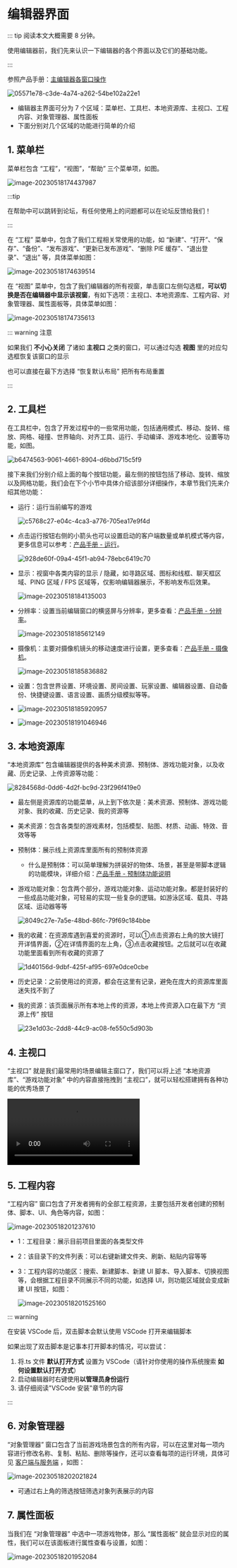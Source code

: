 # 编辑器界面

::: tip 阅读本文大概需要 8 分钟。

使用编辑器前，我们先来认识一下编辑器的各个界面以及它们的基础功能。

:::

参照产品手册：[主编辑器各窗口操作](https://docs.ark.online/Editor/EditorWindowsOperation.html)

![05571e78-c3de-4a74-a262-54be102a22e1](https://arkimg.ark.online/05571e78-c3de-4a74-a262-54be102a22e1.webp)

* 编辑器主界面可分为 7 个区域：菜单栏、工具栏、本地资源库、主视口、工程内容、对象管理器、属性面板
* 下面分别对几个区域的功能进行简单的介绍

## 1. 菜单栏

菜单栏包含 “工程”，“视图”，“帮助” 三个菜单项，如图。

![image-20230518174437987](https://arkimg.ark.online/image-20230518174437987.webp)

:::tip

在帮助中可以跳转到论坛，有任何使用上的问题都可以在论坛反馈给我们！

:::

在 “工程” 菜单中，包含了我们工程相关常使用的功能，如 “新建”、“打开”、“保存”、“备份”、“发布游戏”、“更新已发布游戏”、“删除 PIE 缓存”、“退出登录”、“退出” 等，具体菜单如图：

![image-20230518174639514](https://arkimg.ark.online/image-20230518174639514.webp)

在 “视图” 菜单中，包含了我们编辑器的所有视窗，单击窗口左侧勾选框，**可以切换是否在编辑器中显示该视窗**，有如下选项：主视口、本地资源库、工程内容、对象管理器、属性面板等，具体菜单如图：

![image-20230518174735613](https://arkimg.ark.online/image-20230518174735613.webp)

::: warning 注意

如果我们 **不小心关闭** 了诸如  **主视口** 之类的窗口，可以通过勾选 **视图** 里的对应勾选框恢复该窗口的显示

也可以直接在最下方选择 “恢复默认布局” 把所有布局重置

:::

## 2. 工具栏

在工具栏中，包含了开发过程中的一些常用功能，包括通用模式、移动、旋转、缩放、网格、碰撞、世界轴向、对齐工具、运行、手动编译、游戏本地化、设置等功能，如图。

![b6474563-9061-4661-8904-d6bbd715c5f9](https://arkimg.ark.online/b6474563-9061-4661-8904-d6bbd715c5f9.webp)

接下来我们分别介绍上面的每个按钮功能，最左侧的按钮包括了移动、旋转、缩放以及网格功能，我们会在下个小节中具体介绍该部分详细操作，本章节我们先来介绍其他功能：

- 运行：运行当前编写的游戏

  ![c5768c27-e04c-4ca3-a776-705ea17e9f4d](https://arkimg.ark.online/c5768c27-e04c-4ca3-a776-705ea17e9f4d.webp)

- 点击运行按钮右侧的小箭头也可以设置启动的客户端数量或单机模式等内容，更多信息可以参考：[产品手册 - 运行](https://docs.ark.online/Editor/EditorWindowsOperation.html#%E8%BF%90%E8%A1%8C)。

  ![928de60f-09a4-45f1-ab94-78ebc6419c70](https://arkimg.ark.online/928de60f-09a4-45f1-ab94-78ebc6419c70.webp)


- 显示：视窗中各类内容的显示 / 隐藏，如寻路区域、图标和线框、聊天框区域、PING 区域 / FPS 区域等，仅影响编辑器展示，不影响发布后效果。

  ![image-20230518184135003](https://arkimg.ark.online/image-20230518184135003.webp)

- 分辨率：设置当前编辑窗口的横竖屏与分辨率，更多查看：[产品手册 - 分辨率](https://docs.ark.online/Editor/EditorWindowsOperation.html#%E5%88%86%E8%BE%A8%E7%8E%87)。

  ![image-20230518185612149](https://arkimg.ark.online/image-20230518185612149.webp)

- 摄像机：主要对摄像机镜头的移动速度进行设置，更多查看：[产品手册 - 摄像机](https://docs.ark.online/Editor/EditorWindowsOperation.html#%E6%91%84%E5%83%8F%E6%9C%BA)。

  ![image-20230518185836882](https://arkimg.ark.online/image-20230518185836882.webp)


- 设置：包含世界设置、环境设置、房间设置、玩家设置、编辑器设置、自动备份、快捷键设置、语言设置、画质分级模拟等等。
- ![image-20230518185920957](https://arkimg.ark.online/image-20230518185920957.webp)
- ![image-20230518191046946](https://arkimg.ark.online/image-20230518191046946.webp)

## 3. 本地资源库

“本地资源库” 包含编辑器提供的各种美术资源、预制体、游戏功能对象，以及收藏、历史记录、上传资源等功能：

![8284568d-0dd6-4d2f-bc9d-23f296f419e0](https://arkimg.ark.online/8284568d-0dd6-4d2f-bc9d-23f296f419e0.webp)

* 最左侧是资源库的功能菜单，从上到下依次是：美术资源、预制体、游戏功能对象、我的收藏、历史记录、我的资源等
* 美术资源：包含各类型的游戏素材，包括模型、贴图、材质、动画、特效、音效等等
* 预制体：展示线上资源库里面所有的预制体资源
  * 什么是预制体：可以简单理解为拼装好的物体、场景，甚至是带脚本逻辑的功能模块，详细介绍：[产品手册 - 预制体功能说明](https://docs.ark.online/Editor/Prefabs.html)
* 游戏功能对象：包含两个部分，游戏功能对象、运动功能对象。都是封装好的一些成品功能对象，可轻易的实现一些复杂的逻辑。如游泳区域、载具、寻路区域、运动器等等
  
  ![8049c27e-7a5e-48bd-86fc-79f69c184bbe](https://arkimg.ark.online/8049c27e-7a5e-48bd-86fc-79f69c184bbe.webp)
* 我的收藏：在资源库遇到喜爱的资源时，可以①点击资源右上角的放大镜打开详情界面，②在详情界面的左上角，③点击收藏按钮。之后就可以在收藏功能里面看到所有收藏的资源了
  
  ![1d40156d-9dbf-425f-af95-697e0dce0cbe](https://arkimg.ark.online/1d40156d-9dbf-425f-af95-697e0dce0cbe.webp)
* 历史记录：之前使用过的资源，都会在这里有记录，避免在庞大的资源库里面迷失找不到了
* 我的资源：该页面展示所有本地上传的资源，本地上传资源入口在最下方 “资源上传” 按钮

  ![23e1d03c-2dd8-44c9-ac08-fe550c5d903b](https://arkimg.ark.online/23e1d03c-2dd8-44c9-ac08-fe550c5d903b.webp)

## 4. 主视口

“主视口” 就是我们最常用的场景编辑主窗口了，我们可以将上述 “本地资源库”、“游戏功能对象” 中的内容直接拖拽到 “主视口”，就可以轻松搭建拥有各种功能的优秀场景了

<video controls src="https://arkimg.ark.online/UE4_ntHqTyT7i4.mp4"></video>

## 5. 工程内容

“工程内容” 窗口包含了开发者拥有的全部工程资源，主要包括开发者创建的预制体、脚本、UI、角色等内容，如图：

![image-20230518201237610](https://arkimg.ark.online/image-20230518201237610.webp)

* 1：工程目录：展示目前项目里面的各类型文件

* 2：该目录下的文件列表：可以右键新建文件夹、刷新、粘贴内容等等

* 3：工程内容的功能区：搜索、新建脚本、新建 UI 脚本、导入脚本、切换视图等，会根据工程目录不同展示不同的功能，如选择 UI，则功能区域就会变成新建 UI 按钮，如图：

  ![image-20230518201525160](https://arkimg.ark.online/image-20230518201525160.webp)

::: warning 

在安装 VSCode 后，双击脚本会默认使用 VSCode 打开来编辑脚本

如果出现了双击脚本是记事本打开脚本的情况，可以尝试：

1. 将.ts 文件 **默认打开方式** 设置为 VSCode（请针对你使用的操作系统搜索 **如何设置默认打开方式**）
2. 启动编辑器时右键使用**以管理员身份运行**
3. 请仔细阅读"VSCode 安装"章节的内容

:::

## 6. 对象管理器

“对象管理器” 窗口包含了当前游戏场景包含的所有内容，可以在这里对每一项内容进行修改名称、复制、粘贴、删除等操作，还可以查看每项的运行环境，具体可见 [客户端与服务端](https://learning.ark.online/md/2.2.html) ，如图：

![image-20230518202021824](https://arkimg.ark.online/image-20230518202021824.webp)

* 可通过右上角的筛选按钮筛选对象列表展示的内容

## 7. 属性面板

当我们在 “对象管理器” 中选中一项游戏物体，那么 “属性面板” 就会显示对应的属性，我们可以在该面板进行属性查看与设置，如图：

![image-20230518201952084](https://arkimg.ark.online/image-20230518201952084.webp)